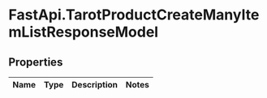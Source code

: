 # FastApi.TarotProductCreateManyItemListResponseModel

## Properties
Name | Type | Description | Notes
------------ | ------------- | ------------- | -------------
